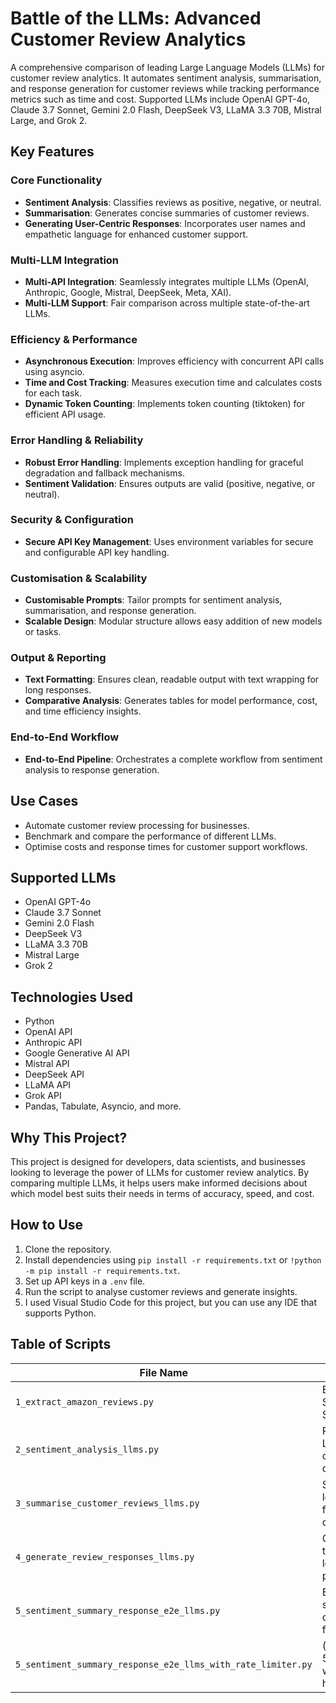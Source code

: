 # Battle of the LLMs: Advanced Customer Review Analytics

A comprehensive comparison of leading Large Language Models (LLMs) for customer review analytics. It automates sentiment analysis, summarisation, and response generation for customer reviews while tracking performance metrics such as time and cost. Supported LLMs include OpenAI GPT-4o, Claude 3.7 Sonnet, Gemini 2.0 Flash, DeepSeek V3, LLaMA 3.3 70B, Mistral Large, and Grok 2.

## Key Features

### **Core Functionality**
- **Sentiment Analysis**: Classifies reviews as positive, negative, or neutral.  
- **Summarisation**: Generates concise summaries of customer reviews.  
- **Generating User-Centric Responses**: Incorporates user names and empathetic language for enhanced customer support.  

### **Multi-LLM Integration**
- **Multi-API Integration**: Seamlessly integrates multiple LLMs (OpenAI, Anthropic, Google, Mistral, DeepSeek, Meta, XAI).  
- **Multi-LLM Support**: Fair comparison across multiple state-of-the-art LLMs.  

### **Efficiency & Performance**
- **Asynchronous Execution**: Improves efficiency with concurrent API calls using asyncio.  
- **Time and Cost Tracking**: Measures execution time and calculates costs for each task.  
- **Dynamic Token Counting**: Implements token counting (tiktoken) for efficient API usage.  

### **Error Handling & Reliability**
- **Robust Error Handling**: Implements exception handling for graceful degradation and fallback mechanisms.  
- **Sentiment Validation**: Ensures outputs are valid (positive, negative, or neutral).  

### **Security & Configuration**
- **Secure API Key Management**: Uses environment variables for secure and configurable API key handling.  

### **Customisation & Scalability**
- **Customisable Prompts**: Tailor prompts for sentiment analysis, summarisation, and response generation.  
- **Scalable Design**: Modular structure allows easy addition of new models or tasks.  

### **Output & Reporting**
- **Text Formatting**: Ensures clean, readable output with text wrapping for long responses.  
- **Comparative Analysis**: Generates tables for model performance, cost, and time efficiency insights.  

### **End-to-End Workflow**
- **End-to-End Pipeline**: Orchestrates a complete workflow from sentiment analysis to response generation.  


## Use Cases

- Automate customer review processing for businesses.
- Benchmark and compare the performance of different LLMs.
- Optimise costs and response times for customer support workflows.

## Supported LLMs

- OpenAI GPT-4o
- Claude 3.7 Sonnet
- Gemini 2.0 Flash
- DeepSeek V3
- LLaMA 3.3 70B
- Mistral Large
- Grok 2

## Technologies Used

- Python
- OpenAI API
- Anthropic API
- Google Generative AI API
- Mistral API
- DeepSeek API
- LLaMA API
- Grok API
- Pandas, Tabulate, Asyncio, and more.

## Why This Project?

This project is designed for developers, data scientists, and businesses looking to leverage the power of LLMs for customer review analytics. By comparing multiple LLMs, it helps users make informed decisions about which model best suits their needs in terms of accuracy, speed, and cost.

## How to Use

1. Clone the repository.
2. Install dependencies using `pip install -r requirements.txt` or `!python -m pip install -r requirements.txt`.
3. Set up API keys in a `.env` file.
4. Run the script to analyse customer reviews and generate insights.
5. I used Visual Studio Code for this project, but you can use any IDE that supports Python.

## Table of Scripts

| File Name                                      | Description                                                                 |
|------------------------------------------------|-----------------------------------------------------------------------------|
| `1_extract_amazon_reviews.py`                  | Extracts customer reviews for Amazon Shopping Apps from Google Play and App Store for analysis.                         |
| `2_sentiment_analysis_llms.py`                | Performs sentiment analysis using various Large Language Models (LLMs) and compares their performance across different datasets.        |
| `3_summarise_customer_reviews_llms.py`        | Summarises customer reviews using 7 leading LLMs to generate concise insights from large volumes of feedback and compares LLMs performance.        |
| `4_generate_review_responses_llms.py`         | Generates responses for customer reviews that have not yet been addressed using 7 leading LLMs and compares LLMs performance. |
| `5_sentiment_summary_response_e2e_llms.py`    | End-to-end pipeline for sentiment analysis, summarisation, response generation, and comparison of total response time and cost for each LLM. |
| `5_sentiment_summary_response_e2e_llms_with_rate_limiter.py` | (Out of scope) Enhanced version of 5_sentiment_summary_response_e2e_llms.py with rate limiting for Mistral Large LLM to handle API throttling issues that it was facing. |
